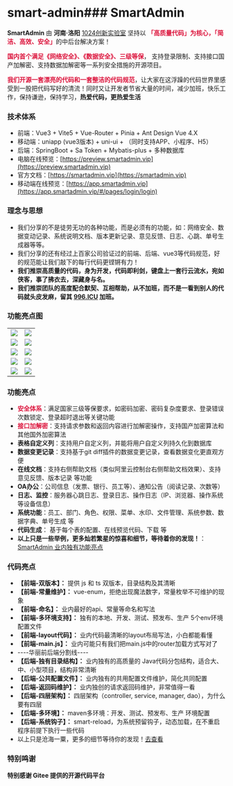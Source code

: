 # smart-admin### **SmartAdmin**

**SmartAdmin** 由 **河南·洛阳** [1024创新实验室](https://www.1024lab.net/) 坚持以 <font color="#DC143C">**「高质量代码」为核心，「简洁、高效、安全」**</font>的中后台解决方案！  

<font color="#DC143C">**国内首个满足《网络安全》、《数据安全》、三级等保**</font>， 支持登录限制、支持接口国产加解密、支持数据加解密等一系列安全措施的开源项目。 

<font color="#DC143C">**我们开源一套漂亮的代码和一套整洁的代码规范**</font>，让大家在这浮躁的代码世界里感受到一股把代码写好的清流！同时又让开发者节省大量的时间，减少加班，快乐工作，保持谦逊，保持学习，**热爱代码，更热爱生活**
### **技术体系**

- 前端：Vue3 + Vite5 + Vue-Router + Pinia + Ant Design Vue 4.X
- 移动端：uniapp (vue3版本) + uni-ui + （同时支持APP、小程序、H5）
- 后端：SpringBoot + Sa Token + Mybatis-plus + 多种数据库
- 电脑在线预览：[https://preview.smartadmin.vip](https://preview.smartadmin.vip)
- 官方文档：[https://smartadmin.vip](https://smartadmin.vip)  
- 移动端在线预览：[https://app.smartadmin.vip](https://app.smartadmin.vip/#/pages/login/login)
### **理念与思想**

- 我们分享的不是徒劳无功的各种功能，而是必须有的功能，如：网络安全、数据变动记录、系统说明文档、版本更新记录、意见反馈、日志、心跳、单号生成器等等。
- 我们分享的还有经过上百家公司验证过的前端、后端、vue3等代码规范，好的规范能让我们敲下的每行代码更铿锵有力！
- **我们推崇高质量的代码，身为开发，代码即利剑，键盘上一套行云流水，宛如侠客，事了拂衣去，深藏身与名。**
- **我们推崇团队的高度配合默契、互相帮助，从不加班，而不是一看到别人的代码就头皮发麻，留其 [996.ICU](https://baike.baidu.com/item/996.ICU) 加班。**

### **功能亮点图**

<table>
<tr>
  <td><img src="https://img.smartadmin.1024lab.net/smart-admin-v3/login/login-bg.png"/></td>
  <td><img src="https://img.smartadmin.1024lab.net/smart-admin-v3/cut/home.png"/></td>
</tr>
<tr>
  <td><img src="https://img.smartadmin.1024lab.net/smart-admin-v3/login/login-fail-log.png"/></td>
  <td><img src="https://img.smartadmin.1024lab.net/smart-admin-v3/cut/doc.png"/></td>
</tr>
<tr>
  <td><img src="https://img.smartadmin.1024lab.net/smart-admin-v3/cut/code.png"/></td>
  <td><img src="https://img.smartadmin.1024lab.net/smart-admin-v3/cut/git-diff.png"/></td>
</tr>
<tr>
  <td><img src="https://img.smartadmin.1024lab.net/smart-app/app1.png"/></td>
  <td><img src="https://img.smartadmin.1024lab.net/smart-app/app2.png"/></td>
</tr>
<tr>
  <td><img src="https://img.smartadmin.1024lab.net/smart-admin-v3/cut/front.png"/></td>
  <td><img src="https://img.smartadmin.1024lab.net/smart-admin-v3/cut/back.png"/></td>
</tr>
</table>

### **功能亮点**

- **<font color="#DC143C">安全体系</font>**：满足国家三级等保要求，如密码加密、密码复杂度要求、登录错误次数锁定、登录超时退出等关键功能
- **<font color="#DC143C">接口加解密</font>**：支持请求参数和返回内容进行加解密操作，支持国产加密算法和其他国外加密算法
- **表格自定义列**：支持用户自定义列，并能将用户自定义列持久化到数据库
- **数据变更记录**：支持基于git diff插件的数据变更记录，查看数据变化更直观方便
- **在线文档**：支持右侧帮助文档（类似阿里云控制台右侧帮助文档效果）、支持意见反馈、版本记录 等功能
- **OA办公**：公司信息（发票、银行、员工等）、通知公告（阅读记录、次数等）
- **日志、监控**：服务器心跳日志、登录日志、操作日志（IP、浏览器、操作系统等设备信息）
- **系统功能**：员工、部门、角色、权限、菜单、水印、文件管理、系统参数、数据字典、单号生成 等
- **代码生成**： 基于每个表的配置、在线预览代码、下载 等
- **以上只是一些举例，更多灿若繁星的惊喜和细节，等待着你的发现！**：[SmartAdmin 业内独有功能亮点](https://smartadmin.vip/views/v3/base/FunctionFeature.html)


### **代码亮点**

- **【前端-双版本】：** 提供 js 和 ts 双版本，目录结构及其清晰
- **【前端-常量维护】：** vue-enum，拒绝出现魔法数字，常量枚举不可维护的现象
- **【前端-命名】：** 业内最好的api、常量等命名和写法
- **【前端-多环境支持】：** 独有的本地、开发、测试、预发布、生产 5个env环境配置文件
- **【前端-layout代码】：** 业内代码最清晰的layout布局写法，小白都能看懂
- **【前端-main.js】：** 业内可能只有我们把main.js中的router加载方式写对了
- ----华丽前后端分割线----
- **【后端-独有目录结构】：** 业内独有的高质量的 Java代码分包结构，适合大、中、小型项目，结构非常清晰
- **【后端-公共配置文件】：** 业内独有的共用配置文件维护，简化共同配置
- **【后端-返回码维护】：** 业内独创的请求返回码维护，非常值得一看
- **【后端-四层架构】：** 四层架构（controller, service, manager, dao），为什么要有四层
- **【后端-多环境】：** maven多环境：开发、测试、预发布、生产 环境配置
- **【后端-系统钩子】：** smart-reload，为系统预留钩子，动态加载，在不重启程序前提下执行一些代码
- 以上只是沧海一粟，更多的细节等待你的发现！[去查看](https://smartadmin.vip/views/v3/base/CodeFeature.html)




### **特别鸣谢**

**特别感谢 Gitee 提供的开源代码平台**

